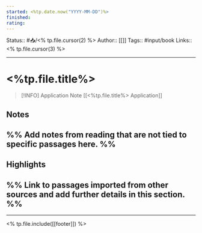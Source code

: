```yaml
---
started: <%tp.date.now("YYYY-MM-DD")%>
finished:
rating:
---
```

Status:: #📥/<% tp.file.cursor(2) %>
Author:: [[]]
Tags:: #input/book
Links:: <% tp.file.cursor(3) %>
___
# <%tp.file.title%>
> [!INFO] Application Note
> [[<%tp.file.title%> Application]]
## Notes
%% Add notes from reading that are not tied to specific passages here. %%
- 

## Highlights
%% Link to passages imported from other sources and add further details in this section. %%
- 

___
<% tp.file.include([[footer]]) %>
